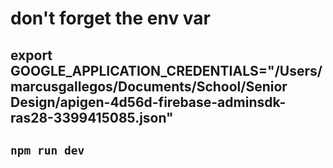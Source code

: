 # don't forget the env var
## export GOOGLE_APPLICATION_CREDENTIALS="/Users/marcusgallegos/Documents/School/Senior Design/apigen-4d56d-firebase-adminsdk-ras28-3399415085.json"  
## `npm run dev` 
